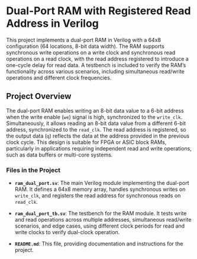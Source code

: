 # Dual-Port RAM with Registered Read Address in Verilog

This project implements a dual-port RAM in Verilog with a 64x8 configuration (64 locations, 8-bit data width). The RAM supports synchronous write operations on a write clock and synchronous read operations on a read clock, with the read address registered to introduce a one-cycle delay for read data. A testbench is included to verify the RAM’s functionality across various scenarios, including simultaneous read/write operations and different clock frequencies.

## Project Overview

The dual-port RAM enables writing an 8-bit data value to a 6-bit address when the write enable (`we`) signal is high, synchronized to the `write_clk`. Simultaneously, it allows reading an 8-bit data value from a different 6-bit address, synchronized to the `read_clk`. The read address is registered, so the output data (`q`) reflects the data at the address provided in the previous clock cycle. This design is suitable for FPGA or ASIC block RAMs, particularly in applications requiring independent read and write operations, such as data buffers or multi-core systems.

### Files in the Project

- **`ram_dual_port.sv`**: The main Verilog module implementing the dual-port RAM. It defines a 64x8 memory array, handles synchronous writes on `write_clk`, and registers the read address for synchronous reads on `read_clk`.

- **`ram_dual_port_tb.sv`**: The testbench for the RAM module. It tests write and read operations across multiple addresses, simultaneous read/write scenarios, and edge cases, using different clock periods for read and write clocks to verify dual-clock operation.

- **`README.md`**: This file, providing documentation and instructions for the project.
